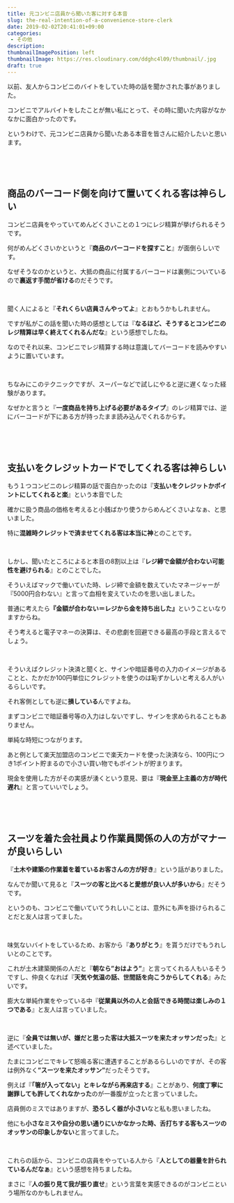 ```yaml
---
title: 元コンビニ店員から聞いた客に対する本音
slug: the-real-intention-of-a-convenience-store-clerk
date: 2019-02-02T20:41:01+09:00
categories: 
 - その他
description: 
thumbnailImagePosition: left
thumbnailImage: https://res.cloudinary.com/ddghc4l09/thumbnail/.jpg
draft: true
---
```


<!--more-->

以前、友人からコンビニのバイトをしていた時の話を聞かされた事がありました。

コンビニでアルバイトをしたことが無い私にとって、その時に聞いた内容がなかなかに面白かったのです。

というわけで、元コンビニ店員から聞いたある本音を皆さんに紹介したいと思います。

&nbsp;

&nbsp;
<h2>商品のバーコード側を向けて置いてくれる客は神らしい</h2>
コンビニ店員をやっていてめんどくさいことの１つにレジ精算が挙げられるそうです。

何がめんどくさいかというと『<strong>商品のバーコードを探すこと</strong>』が面倒らしいです。

なぜそうなのかというと、大抵の商品に付属するバーコードは裏側についているので<strong>裏返す手間が省ける</strong>のだそうです。

&nbsp;

聞く人によると『<strong>それくらい店員さんやってよ</strong>』とおもうかもしれません。

ですが私がこの話を聞いた時の感想としては『<strong>なるほど、そうするとコンビニのレジ精算は早く終えてくれるんだな</strong>』という感想でしたね。

なのでそれ以来、コンビニでレジ精算する時は意識してバーコードを読みやすいように置いています。

&nbsp;

ちなみにこのテクニックですが、スーパーなどで試しにやると逆に遅くなった経験があります。

なぜかと言うと『<strong>一度商品を持ち上げる必要があるタイプ</strong>』のレジ精算では、逆にバーコードが下にある方が持ったまま読み込んでくれるからす。

&nbsp;

&nbsp;
<h2>支払いをクレジットカードでしてくれる客は神らしい</h2>
もう１つコンビニのレジ精算の話で面白かったのは『<strong>支払いをクレジットかポイントにしてくれると楽</strong>』という本音でした

確かに扱う商品の価格を考えると小銭ばかり使うからめんどくさいよなぁ、と思いました。

特に<strong>混雑時クレジットで済ませてくれる客は本当に神</strong>とのことです。

&nbsp;

しかし、聞いたところによると本音の8割以上は『<strong>レジ締で金額が合わない可能性を避けられる</strong>』とのことでした。

そういえばマックで働いていた時、レジ締で金額を数えていたマネージャーが『5000円合わない』と言って血相を変えていたのを思い出しました。

普通に考えたら<strong>『</strong><strong>金額が合わない＝レジから金を持ち出した』</strong>ということいなりますからね。

そう考えると電子マネーの決算は、その悲劇を回避できる最高の手段と言えるでしょう。

&nbsp;

そういえばクレジット決済と聞くと、サインや暗証番号の入力のイメージがあることと、たかだか100円単位にクレジットを使うのは恥ずかしいと考える人がいるらしいです。

それ客側としても逆に<strong>損している</strong>んですよね。

まずコンビニで暗証番号等の入力はしないですし、サインを求められることもありません。

単純な時短につながります。

あと例として楽天加盟店のコンビニで楽天カードを使った決済なら、100円につき1ポイント貯まるので小さい買い物でもポイントが貯まります。

現金を使用した方がその実感が湧くという意見、要は『<strong>現金至上主義の方が時代遅れ</strong>』と言っていいでしょう。

&nbsp;

&nbsp;
<h2>スーツを着た会社員より作業員関係の人の方がマナーが良いらしい</h2>
『<strong>土木や建築の作業着を着ているお客さんの方が好き</strong>』という話がありました。

なんでか聞いて見ると『<strong>スーツの客と比べると愛想が良い人が多いから</strong>』だそうです。

というのも、コンビニで働いていてうれしいことは、意外にも声を掛けられることだと友人は言ってました。

&nbsp;

味気ないバイトをしているため、お客から『<strong>ありがとう</strong>』を貰うだけでもうれしいとのことです。

これが土木建築関係の人だと『<strong>朝なら”おはよう”</strong>』と言ってくれる人もいるそうですし、仲良くなれば『<strong>天気や気温の話、世間話を向こうからしてくれる</strong>』みたいです。

膨大な単純作業をやっている中『<strong>従業員以外の人と会話できる時間は楽しみの１つである</strong>』と友人は言っていました。

&nbsp;

逆に『<strong>全員では無いが、嫌だと思った客は大抵スーツを来たオッサンだった</strong>』と述べていました。

たまにコンビニでキレて怒鳴る客に遭遇することがあるらしいのですが、その客は例外なく<strong>”スーツを来たオッサン”</strong>だったそうです。

例えば『<strong>「箸が入ってない」とキレながら再来店する</strong>』ことがあり、<strong>何度丁寧に謝罪しても許してくれなかった</strong>のが一番腹が立ったと言っていました。

店員側のミスではありますが、<strong>恐ろしく器が小さい</strong>なと私も思いましたね。

他にも<strong>小さなミスや自分の思い通りにいかなかった時、舌打ちする客もスーツのオッサンの印象しかない</strong>と言ってました。

&nbsp;

これらの話から、コンビニの店員をやっている人から『<strong>人としての器量を計られているんだなぁ</strong>』という感想を持ちましたね。

まさに『<strong>人の振り見て我が振り直せ</strong>』という言葉を実感できるのがコンビニという場所なのかもしれません。
